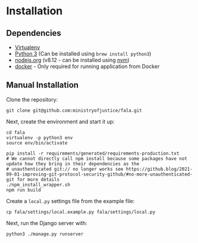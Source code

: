 # Installation

## Dependencies

- [Virtualenv](http://www.virtualenv.org/en/latest/)
- [Python 3](http://www.python.org/) (Can be installed using `brew install python3`)
- [nodejs.org](http://nodejs.org/) (v8.12 - can be installed using [nvm](https://github.com/creationix/nvm))
- [docker](https://www.docker.com/) - Only required for running application from Docker

## Manual Installation

Clone the repository:
```
git clone git@github.com:ministryofjustice/fala.git
```
Next, create the environment and start it up:

```
cd fala
virtualenv -p python3 env
source env/bin/activate

pip install -r requirements/generated/requirements-production.txt
# We cannot directly call npm install because some packages have not update how they bring in their dependencies as the 
# unauthenticated git:// no longer works see https://github.blog/2021-09-01-improving-git-protocol-security-github/#no-more-unauthenticated-git for more details
./npm_install_wrapper.sh
npm run build
```

Create a ``local.py`` settings file from the example file:

```
cp fala/settings/local.example.py fala/settings/local.py
```

Next, run the Django server with:

```
python3 ./manage.py runserver
```
